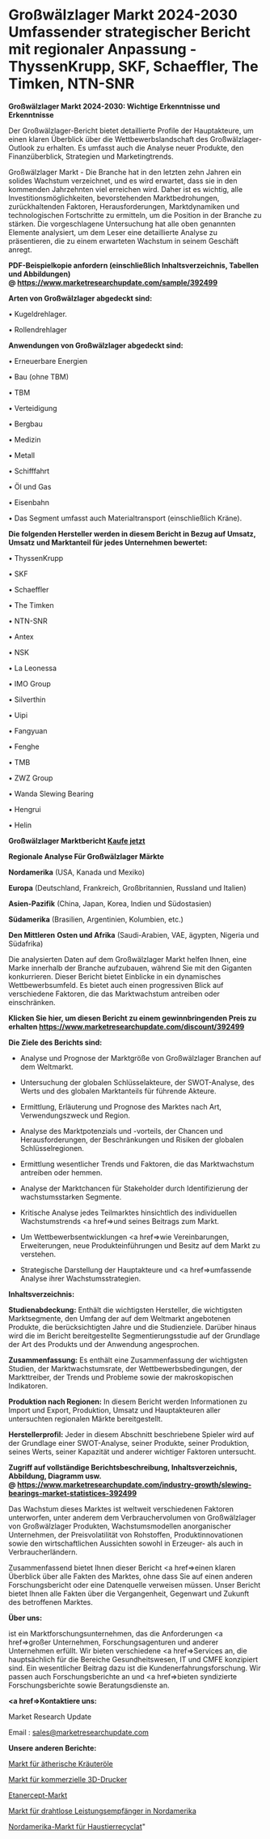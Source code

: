 # Großwälzlager Markt 2024-2030 Umfassender strategischer Bericht mit regionaler Anpassung - ThyssenKrupp, SKF, Schaeffler, The Timken, NTN-SNR

<strong>Großwälzlager Markt 2024-2030: Wichtige Erkenntnisse und Erkenntnisse</strong>

Der Großwälzlager-Bericht bietet detaillierte Profile der Hauptakteure, um einen klaren Überblick über die Wettbewerbslandschaft des Großwälzlager-Outlook zu erhalten. Es umfasst auch die Analyse neuer Produkte, den Finanzüberblick, Strategien und Marketingtrends.

Großwälzlager Markt - Die Branche hat in den letzten zehn Jahren ein solides Wachstum verzeichnet, und es wird erwartet, dass sie in den kommenden Jahrzehnten viel erreichen wird. Daher ist es wichtig, alle Investitionsmöglichkeiten, bevorstehenden Marktbedrohungen, zurückhaltenden Faktoren, Herausforderungen, Marktdynamiken und technologischen Fortschritte zu ermitteln, um die Position in der Branche zu stärken. Die vorgeschlagene Untersuchung hat alle oben genannten Elemente analysiert, um dem Leser eine detaillierte Analyse zu präsentieren, die zu einem erwarteten Wachstum in seinem Geschäft anregt.

<strong><b>PDF-Beispielkopie anfordern (einschließlich Inhaltsverzeichnis, Tabellen und Abbildungen) @ </b></strong><strong><a href=https://www.marketresearchupdate.com/sample/392499><strong>https://www.marketresearchupdate.com/sample/392499</u></a></strong></strong>

<strong>Arten von Großwälzlager abgedeckt sind:</strong>

• Kugeldrehlager.

• Rollendrehlager

<strong>Anwendungen von Großwälzlager abgedeckt sind:</strong>

• Erneuerbare Energien

• Bau (ohne TBM)

• TBM

• Verteidigung

• Bergbau

• Medizin

• Metall

• Schifffahrt

• Öl und Gas

• Eisenbahn

• Das Segment umfasst auch Materialtransport (einschließlich Kräne).

<strong>Die folgenden Hersteller werden in diesem Bericht in Bezug auf Umsatz, Umsatz und Marktanteil für jedes Unternehmen bewertet:</strong>

• ThyssenKrupp

• SKF

• Schaeffler

• The Timken

• NTN-SNR

• Antex

• NSK

• La Leonessa

• IMO Group

• Silverthin

• Uipi

• Fangyuan

• Fenghe

• TMB

• ZWZ Group

• Wanda Slewing Bearing

• Hengrui

• Helin

<strong>Großwälzlager Marktbericht <a href=https://www.marketresearchupdate.com/buynow/392499>Kaufe jetzt</a></strong>

<strong>Regionale Analyse Für Großwälzlager Märkte</strong>

<strong>Nordamerika</strong> (USA, Kanada und Mexiko)

<strong>Europa</strong> (Deutschland, Frankreich, Großbritannien, Russland und Italien)

<strong>Asien-Pazifik</strong> (China, Japan, Korea, Indien und Südostasien)

<strong>Südamerika</strong> (Brasilien, Argentinien, Kolumbien, etc.)

<strong>Den Mittleren</strong> <strong>Osten und Afrika</strong> (Saudi-Arabien, VAE, ägypten, Nigeria und Südafrika)

Die analysierten Daten auf dem Großwälzlager Markt helfen Ihnen, eine Marke innerhalb der Branche aufzubauen, während Sie mit den Giganten konkurrieren. Dieser Bericht bietet Einblicke in ein dynamisches Wettbewerbsumfeld. Es bietet auch einen progressiven Blick auf verschiedene Faktoren, die das Marktwachstum antreiben oder einschränken.

<strong>Klicken Sie hier, um diesen Bericht zu einem gewinnbringenden Preis zu erhalten
</strong><strong><a href=https://www.marketresearchupdate.com/discount/392499>https://www.marketresearchupdate.com/discount/392499</b></u></strong></a>

<strong>Die Ziele des Berichts sind:</strong>

- Analyse und Prognose der Marktgröße von Großwälzlager Branchen auf dem Weltmarkt.

- Untersuchung der globalen Schlüsselakteure, der SWOT-Analyse, des Werts und des globalen Marktanteils für führende Akteure.

- Ermittlung, Erläuterung und Prognose des Marktes nach Art, Verwendungszweck und Region.

- Analyse des Marktpotenzials und -vorteils, der Chancen und Herausforderungen, der Beschränkungen und Risiken der globalen Schlüsselregionen.

- Ermittlung wesentlicher Trends und Faktoren, die das Marktwachstum antreiben oder hemmen.

- Analyse der Marktchancen für Stakeholder durch Identifizierung der wachstumsstarken Segmente.

- Kritische Analyse jedes Teilmarktes hinsichtlich des individuellen Wachstumstrends <a href=>und</a> seines Beitrags zum Markt.

- Um Wettbewerbsentwicklungen <a href=>wie</a> Vereinbarungen, Erweiterungen, neue Produkteinführungen und Besitz auf dem Markt zu verstehen.

- Strategische Darstellung der Hauptakteure und <a href=>umfas</a>sende Analyse ihrer Wachstumsstrategien.

<strong>Inhaltsverzeichnis:</strong>

<strong>Studienabdeckung:</strong> Enthält die wichtigsten Hersteller, die wichtigsten Marktsegmente, den Umfang der auf dem Weltmarkt angebotenen Produkte, die berücksichtigten Jahre und die Studienziele. Darüber hinaus wird die im Bericht bereitgestellte Segmentierungsstudie auf der Grundlage der Art des Produkts und der Anwendung angesprochen.

<strong>Zusammenfassung:</strong> Es enthält eine Zusammenfassung der wichtigsten Studien, der Marktwachstumsrate, der Wettbewerbsbedingungen, der Markttreiber, der Trends und Probleme sowie der makroskopischen Indikatoren.

<strong>Produktion nach Regionen:</strong> In diesem Bericht werden Informationen zu Import und Export, Produktion, Umsatz und Hauptakteuren aller untersuchten regionalen Märkte bereitgestellt.

<strong>Herstellerprofil:</strong> Jeder in diesem Abschnitt beschriebene Spieler wird auf der Grundlage einer SWOT-Analyse, seiner Produkte, seiner Produktion, seines Werts, seiner Kapazität und anderer wichtiger Faktoren untersucht.

<strong><b>Zugriff auf vollständige Berichtsbeschreibung, Inhaltsverzeichnis, Abbildung, Diagramm usw. @ </b></strong><strong><a href=https://www.marketresearchupdate.com/industry-growth/slewing-bearings-market-statistices-392499>https://www.marketresearchupdate.com/industry-growth/slewing-bearings-market-statistices-392499</a></strong>

Das Wachstum dieses Marktes ist weltweit verschiedenen Faktoren unterworfen, unter anderem dem Verbrauchervolumen von Großwälzlager von Großwälzlager Produkten, Wachstumsmodellen anorganischer Unternehmen, der Preisvolatilität von Rohstoffen, Produktinnovationen sowie den wirtschaftlichen Aussichten sowohl in Erzeuger- als auch in Verbraucherländern.

Zusammenfassend bietet Ihnen dieser Bericht <a href=>einen</a> klaren Überblick über alle Fakten des Marktes, ohne dass Sie auf einen anderen Forschungsbericht oder eine Datenquelle verweisen müssen. Unser Bericht bietet Ihnen alle Fakten über die Vergangenheit, Gegenwart und Zukunft des betroffenen Marktes.

<strong>Über uns:</strong>

 ist ein Marktforschungsunternehmen, das die Anforderungen <a href=>großer</a> Unternehmen, Forschungsagenturen und anderer Unternehmen erfüllt. Wir bieten verschiedene <a href=>Services</a> an, die hauptsächlich für die Bereiche Gesundheitswesen, IT und CMFE konzipiert sind. Ein wesentlicher Beitrag dazu ist die Kundenerfahrungsforschung. Wir passen auch Forschungsberichte an und <a href=>bieten</a> syndizierte Forschungsberichte sowie Beratungsdienste an.

<strong><a href=>Kontaktiere uns:</a></strong>

Market Research Update

Email : sales@marketresearchupdate.com

<strong>Unsere anderen Berichte:</strong>

<a href=https://www.linkedin.com/pulse/herb-essential-oil-market-current-business>Markt für ätherische Kräuteröle</a>

<a href=https://www.linkedin.com/pulse/commercial-grade-3d-printer-market>Markt für kommerzielle 3D-Drucker</a>

<a href=https://www.linkedin.com/pulse/etanercept-market-2023-analysis-growth-drivers-vendors>Etanercept-Markt</a>

<a href=https://www.linkedin.com/pulse/north-america-wireless-power-receivers-market>Markt für drahtlose Leistungsempfänger in Nordamerika</a>

<a href=https://www.linkedin.com/pulse/north-america-pet-recyclate-market-mw65f/>Nordamerika-Markt für Haustierrecyclat</a>"
